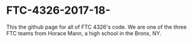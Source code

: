 # FTC-4326-2017-18-
This the github page for all of FTC 4326's code. We are one of the three FTC teams from Horace Mann, a high school in the Bronx, NY.
